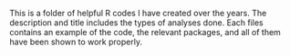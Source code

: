 This is a folder of helpful R codes I have created over the years.
The description and title includes the types of analyses done.
Each files contains an example of the code, the relevant packages, and all of them have been shown to work properly.

